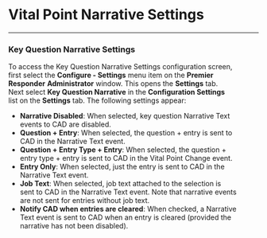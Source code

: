 # Vital Point Narrative Settings

***

### **Key Question Narrative Settings**

To access the Key Question Narrative Settings configuration screen,\
first select the **Configure - Settings** menu item on the **Premier**\
**Responder** **Administrator** window.  This opens the **Settings** tab.&#x20;\
Next select **Key Question Narrative** in the **Configuration Settings**\
list on the **Settings** tab.   The following settings appear:

* **Narrative Disabled**: When selected, key question Narrative Text  \
  events to CAD are disabled.
* **Question + Entry**: When selected, the question + entry is sent to  \
  CAD in the Narrative Text event.
* **Question + Entry Type + Entry**: When selected, the question +  \
  entry type + entry is sent to CAD in the Vital Point Change event.
* **Entry Only**: When selected, just the entry is sent to CAD in the  \
  Narrative Text event.
* **Job Text**: When selected, job text attached to the selection is  \
  sent to CAD in the Narrative Text event.  Note that narrative events  \
  are not sent for entries without job text.
* **Notify CAD when entries are cleared**: When checked, a Narrative  \
  Text event is sent to CAD when an entry is cleared (provided the  \
  narrative has not been disabled).

<figure><img src=".gitbook/assets/Vital%20Point%20Narrative%20Settings_files/Image001.png" alt=""><figcaption></figcaption></figure>

